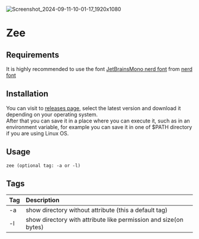 ![Screenshot_2024-09-11-10-01-17_1920x1080](https://github.com/user-attachments/assets/ef228487-07cb-4a94-9025-7af05bb67044)

# Zee

## Requirements
It is highly recommended to use the font [JetBrainsMono nerd font](https://github.com/ryanoasis/nerd-fonts/releases/download/v3.2.1/JetBrainsMono.zip) from [nerd font](https://www.nerdfonts.com/)

## Installation
You can visit to [releases page](https://github.com/insanXYZ/zee/releases), select the latest version and download it depending on your operating system.\
After that you can save it in a place where you can execute it, such as in an environment variable, for example you can save it in one of $PATH directory if you are using Linux OS.

## Usage
```
zee (optional tag: -a or -l)
```

## Tags

| Tag     | Description                             |
|:--------|:----------------------------------------|
| -a    | show directory without attribute (this a default tag)             |
| -l     | show directory with attribute like permission and size(on bytes)            |


